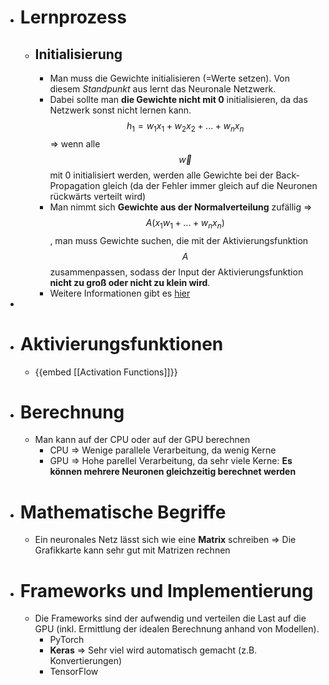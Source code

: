 - # Lernprozess
	- ## Initialisierung
		- Man muss die Gewichte initialisieren (=Werte setzen). Von diesem _Standpunkt_ aus lernt das Neuronale Netzwerk.
		- Dabei sollte man **die Gewichte nicht mit 0** initialisieren, da das Netzwerk sonst nicht lernen kann. $$h_1=w_1 x_1 + w_2 x_2 + ... + w_n x_n$$ => wenn alle $$\vec{w}$$ mit 0 initialisiert werden, werden alle Gewichte bei der Back-Propagation gleich (da der Fehler immer gleich auf die Neuronen rückwärts verteilt wird)
		- Man nimmt sich **Gewichte aus der Normalverteilung** zufällig => $$A(x_1 w_1 + ... + w_n x_n)$$, man muss Gewichte suchen, die mit der Aktivierungsfunktion $$A$$ zusammenpassen, sodass der Input der Aktivierungsfunktion **nicht zu groß oder nicht zu klein wird**.
		- Weitere Informationen gibt es [hier](https://www.deeplearning.ai/ai-notes/initialization)
-
- # Aktivierungsfunktionen
	- {{embed [[Activation Functions]]}}
- # Berechnung
	- Man kann auf der CPU oder auf der GPU berechnen
		- CPU => Wenige parallele Verarbeitung, da wenig Kerne
		- GPU => Hohe parellel Verarbeitung, da sehr viele Kerne: **Es können mehrere Neuronen gleichzeitig berechnet werden**
- # Mathematische Begriffe
	- Ein neuronales Netz lässt sich wie eine **Matrix** schreiben => Die Grafikkarte kann sehr gut mit Matrizen rechnen
- # Frameworks und Implementierung
	- Die Frameworks sind der aufwendig und verteilen die Last auf die GPU (inkl. Ermittlung der idealen Berechnung anhand von Modellen).
		- PyTorch
		- **Keras** => Sehr viel wird automatisch gemacht (z.B. Konvertierungen)
		- TensorFlow